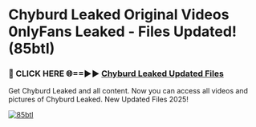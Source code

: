 # Chyburd Leaked Original Videos 0nlyFans Leaked - Files Updated! (85btl)

<h3>🔴 CLICK HERE 🌐==►► <a href="https://tinyurl.com/2m67pmp6" rel="nofollow">Chyburd Leaked Updated Files</a></h3>

Get Chyburd Leaked and all content. Now you can access all videos and pictures of Chyburd Leaked. New Updated Files 2025!

[![85btl](https://i.imgur.com/H4QAA4z.gif)](https://tinyurl.com/2m67pmp6)